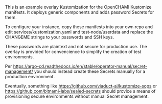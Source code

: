 This is an example overlay Kustomization for the OpenCHAMI Kustomize manifests.
It deploys generic components and adds password Secrets for them.

To configure your instance, copy these manifests into your own repo and edit
services/kustomization.yaml and test-node/userdata and replace the
CHANGEME strings to your passwords and SSH keys.

These passwords are plaintext and not secure for production use. The overlay is
provided for convencience to simplify the creation of test environments.

Per https://argo-cd.readthedocs.io/en/stable/operator-manual/secret-management/
you should instead create these Secrets manually for a production environment.

Eventually, something like
https://github.com/viaduct-ai/kustomize-sops or
https://github.com/bitnami-labs/sealed-secrets should provice a means of
provisioning secure environments without manual Secret management.
